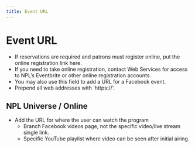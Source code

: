 ```yaml
---
title: Event URL
---
```

#  Event URL

-	If reservations are required and patrons must register online, put the online registration link here.
-	If you need to take online registration, contact Web Services for access to NPL’s Eventbrite or other online registration accounts.
-	You may also use this field to add a URL for a Facebook event.
-   Prepend all web addresses with 'https://'.

## NPL Universe / Online

- Add the URL for where the user can watch the program
    - Branch Facebook videos page, not the specific video/live stream single link.
    - Specific YouTube playlist where video can be seen after initial airing.